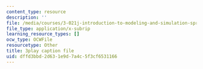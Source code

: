 ```yaml
---
content_type: resource
description: ''
file: /media/courses/3-021j-introduction-to-modeling-and-simulation-spring-2012/dffd3bbd2d631e9d7a4c5f3cf6531166_xIOQ0O90DjI.srt
file_type: application/x-subrip
learning_resource_types: []
ocw_type: OCWFile
resourcetype: Other
title: 3play caption file
uid: dffd3bbd-2d63-1e9d-7a4c-5f3cf6531166
---
```

